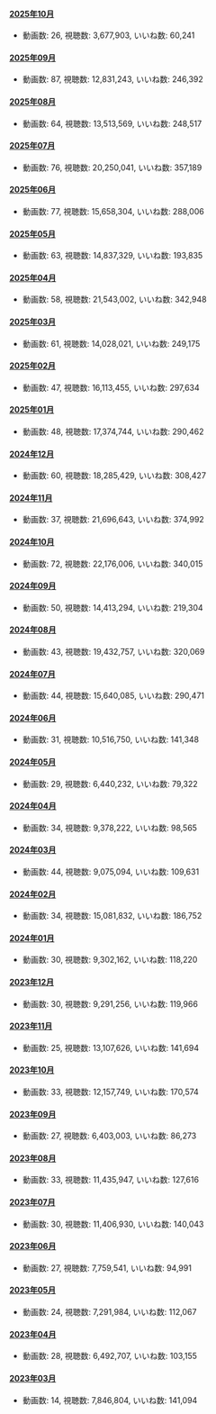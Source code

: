 #### [2025年10月](videos/202510 "wikilink")

-   動画数: 26, 視聴数: 3,677,903, いいね数: 60,241

#### [2025年09月](videos/202509 "wikilink")

-   動画数: 87, 視聴数: 12,831,243, いいね数: 246,392

#### [2025年08月](videos/202508 "wikilink")

-   動画数: 64, 視聴数: 13,513,569, いいね数: 248,517

#### [2025年07月](videos/202507 "wikilink")

-   動画数: 76, 視聴数: 20,250,041, いいね数: 357,189

#### [2025年06月](videos/202506 "wikilink")

-   動画数: 77, 視聴数: 15,658,304, いいね数: 288,006

#### [2025年05月](videos/202505 "wikilink")

-   動画数: 63, 視聴数: 14,837,329, いいね数: 193,835

#### [2025年04月](videos/202504 "wikilink")

-   動画数: 58, 視聴数: 21,543,002, いいね数: 342,948

#### [2025年03月](videos/202503 "wikilink")

-   動画数: 61, 視聴数: 14,028,021, いいね数: 249,175

#### [2025年02月](videos/202502 "wikilink")

-   動画数: 47, 視聴数: 16,113,455, いいね数: 297,634

#### [2025年01月](videos/202501 "wikilink")

-   動画数: 48, 視聴数: 17,374,744, いいね数: 290,462

#### [2024年12月](videos/202412 "wikilink")

-   動画数: 60, 視聴数: 18,285,429, いいね数: 308,427

#### [2024年11月](videos/202411 "wikilink")

-   動画数: 37, 視聴数: 21,696,643, いいね数: 374,992

#### [2024年10月](videos/202410 "wikilink")

-   動画数: 72, 視聴数: 22,176,006, いいね数: 340,015

#### [2024年09月](videos/202409 "wikilink")

-   動画数: 50, 視聴数: 14,413,294, いいね数: 219,304

#### [2024年08月](videos/202408 "wikilink")

-   動画数: 43, 視聴数: 19,432,757, いいね数: 320,069

#### [2024年07月](videos/202407 "wikilink")

-   動画数: 44, 視聴数: 15,640,085, いいね数: 290,471

#### [2024年06月](videos/202406 "wikilink")

-   動画数: 31, 視聴数: 10,516,750, いいね数: 141,348

#### [2024年05月](videos/202405 "wikilink")

-   動画数: 29, 視聴数: 6,440,232, いいね数: 79,322

#### [2024年04月](videos/202404 "wikilink")

-   動画数: 34, 視聴数: 9,378,222, いいね数: 98,565

#### [2024年03月](videos/202403 "wikilink")

-   動画数: 44, 視聴数: 9,075,094, いいね数: 109,631

#### [2024年02月](videos/202402 "wikilink")

-   動画数: 34, 視聴数: 15,081,832, いいね数: 186,752

#### [2024年01月](videos/202401 "wikilink")

-   動画数: 30, 視聴数: 9,302,162, いいね数: 118,220

#### [2023年12月](videos/202312 "wikilink")

-   動画数: 30, 視聴数: 9,291,256, いいね数: 119,966

#### [2023年11月](videos/202311 "wikilink")

-   動画数: 25, 視聴数: 13,107,626, いいね数: 141,694

#### [2023年10月](videos/202310 "wikilink")

-   動画数: 33, 視聴数: 12,157,749, いいね数: 170,574

#### [2023年09月](videos/202309 "wikilink")

-   動画数: 27, 視聴数: 6,403,003, いいね数: 86,273

#### [2023年08月](videos/202308 "wikilink")

-   動画数: 33, 視聴数: 11,435,947, いいね数: 127,616

#### [2023年07月](videos/202307 "wikilink")

-   動画数: 30, 視聴数: 11,406,930, いいね数: 140,043

#### [2023年06月](videos/202306 "wikilink")

-   動画数: 27, 視聴数: 7,759,541, いいね数: 94,991

#### [2023年05月](videos/202305 "wikilink")

-   動画数: 24, 視聴数: 7,291,984, いいね数: 112,067

#### [2023年04月](videos/202304 "wikilink")

-   動画数: 28, 視聴数: 6,492,707, いいね数: 103,155

#### [2023年03月](videos/202303 "wikilink")

-   動画数: 14, 視聴数: 7,846,804, いいね数: 141,094

